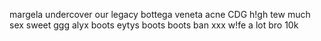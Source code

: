 margela
undercover
our legacy
bottega veneta
acne
CDG
h!gh
tew much
sex sweet
ggg
alyx boots
eytys boots
boots
ban
xxx
w!fe
a lot bro
10k
